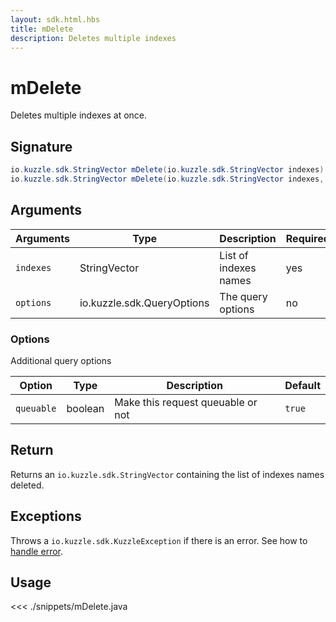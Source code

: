 ```yaml
---
layout: sdk.html.hbs
title: mDelete
description: Deletes multiple indexes
---
```


# mDelete

Deletes multiple indexes at once.

## Signature

```java
io.kuzzle.sdk.StringVector mDelete(io.kuzzle.sdk.StringVector indexes) throws io.kuzzle.sdk.BadRequestException, io.kuzzle.sdk.ForbiddenException, io.kuzzle.sdk.GatewayTimeoutException, io.kuzzle.sdk.InternalException, io.kuzzle.sdk.ServiceUnavailableException;
io.kuzzle.sdk.StringVector mDelete(io.kuzzle.sdk.StringVector indexes, io.kuzzle.sdk.QueryOptions options) throws io.kuzzle.sdk.BadRequestException, io.kuzzle.sdk.ForbiddenException, io.kuzzle.sdk.GatewayTimeoutException, io.kuzzle.sdk.InternalException, io.kuzzle.sdk.ServiceUnavailableException;
```

## Arguments

| Arguments | Type                       | Description           | Required |
| --------- | -------------------------- | --------------------- | -------- |
| `indexes` | StringVector               | List of indexes names | yes      |
| `options` | io.kuzzle.sdk.QueryOptions | The query options     | no       |

### **Options**

Additional query options

| Option     | Type    | Description                       | Default |
| ---------- | ------- | --------------------------------- | ------- |
| `queuable` | boolean | Make this request queuable or not | `true`  |

## Return

Returns an `io.kuzzle.sdk.StringVector` containing the list of indexes names deleted.

## Exceptions

Throws a `io.kuzzle.sdk.KuzzleException` if there is an error. See how to [handle error](/sdk/java/1/error-handling).

## Usage

<<< ./snippets/mDelete.java

